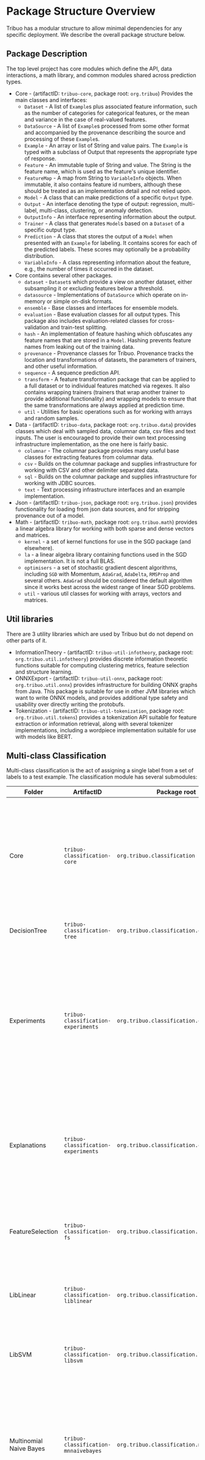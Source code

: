 # Package Structure Overview

Tribuo has a modular structure to allow minimal dependencies for any specific
deployment. We describe the overall package structure below.

## Package Description

The top level project has core modules which define the API, data interactions,
a math library, and common modules shared across prediction types.

- Core - (artifactID: `tribuo-core`, package root: `org.tribuo`) Provides the main classes and interfaces:
  - `Dataset` - A list of `Example`s plus associated feature information, such
    as the number of categories for categorical features, or the mean
    and variance in the case of real-valued features.
  - `DataSource` - A list of `Example`s processed from some other format
    and accompanied by the provenance describing the source and processing of
    these `Example`s. 
  - `Example` - An array or list of String and value pairs. The `Example` is typed
    with a subclass of Output that represents the appropriate type of response.
  - `Feature` - An immutable tuple of String and value. The String is the feature
    name, which is used as the feature's unique identifier.
  - `FeatureMap` - A map from String to `VariableInfo` objects. When immutable, it
    also contains feature id numbers, although these should be treated as an
    implementation detail and not relied upon.
  - `Model` - A class that can make predictions of a specific `Output` type.
  - `Output` - An interface denoting the type of output: regression, 
    multi-label, multi-class, clustering, or anomaly detection.
  - `OutputInfo` - An interface representing information about the output.
  - `Trainer` - A class that generates `Model`s based on a `Dataset` of a specific output type.
  - `Prediction` - A class that stores the output of a `Model` when presented
    with an `Example` for labeling. It contains scores for each of the predicted
    labels. These scores may optionally be a probability distribution.
  - `VariableInfo` - A class representing information about the feature, e.g., the 
    number of times it occurred in the dataset.
- Core contains several other packages.
  - `dataset` - `Dataset`s which provide a view on another dataset, either
    subsampling it or excluding features below a threshold.
  - `datasource` - Implementations of `DataSource` which operate on in-memory or
    simple on-disk formats.
  - `ensemble` - Base classes and interfaces for ensemble models.
  - `evaluation` - Base evaluation classes for all output types. This package
    also includes evaluation-related classes for cross-validation and train-test 
    splitting.
  - `hash` - An implementation of feature hashing which obfuscates any feature
    names that are stored in a `Model`. Hashing prevents feature names from
    leaking out of the training data.
  - `provenance` - Provenance classes for Tribuo. Provenance tracks the location
    and transformations of datasets, the parameters of trainers, and other
    useful information.
  - `sequence` - A sequence prediction API.
  - `transform` - A feature transformation package that can be applied to a full
    dataset or to individual features matched via regexes. It also contains
    wrapping trainers (trainers that wrap another trainer to provide additional
    functionality) and wrapping models to ensure that the same transformations
    are always applied at prediction time.
  - `util` - Utilities for basic operations such as for working with arrays and
    random samples.
- Data - (artifactID: `tribuo-data`, package root: `org.tribuo.data`) provides classes which deal with sampled data, columnar data, csv
  files and text inputs. The user is encouraged to provide their own text
processing infrastructure implementation, as the one here is fairly basic.
  - `columnar` - The columnar package provides many useful base classes for
    extracting features from columnar data.
  - `csv` - Builds on the columnar package and supplies infrastructure for
    working with CSV and other delimiter separated data.
  - `sql` - Builds on the columnar package and supplies infrastructure for
    working with JDBC sources.
  - `text` - Text processing infrastructure interfaces and an example
    implementation.
- Json - (artifactID: `tribuo-json`, package root: `org.tribuo.json`) provides functionality
for loading from json data sources, and for stripping provenance out of a model.
- Math - (artifactID: `tribuo-math`, package root: `org.tribuo.math`) provides a linear algebra library for working with both sparse
 and dense vectors and matrices.
  - `kernel` - a set of kernel functions for use in the SGD package (and elsewhere).
  - `la` - a linear algebra library containing functions used in the
    SGD implementation. It is not a full BLAS.
  - `optimisers` - a set of stochastic gradient descent algorithms, including `SGD`
    with Momentum, `AdaGrad`, `AdaDelta`, `RMSProp` and several others. `AdaGrad`
should be considered the default algorithm since it works best across the
widest range of linear SGD problems.
  - `util` - various util classes for working with arrays, vectors and matrices.

## Util libraries

There are 3 utility libraries which are used by Tribuo but do not depend
on other parts of it.

- InformationTheory - (artifactID: `tribuo-util-infotheory`, package root: `org.tribuo.util.infotheory`) provides discrete information theoretic functions suitable
for computing clustering metrics, feature selection and structure learning.
- ONNXExport - (artifactID: `tribuo-util-onnx`, package root: `org.tribuo.util.onnx`) provides infrastructure for building ONNX graphs from Java.
This package is suitable for use in other JVM libraries which want to write ONNX models, and provides additional type safety and usability over
directly writing the protobufs.
- Tokenization - (artifactID: `tribuo-util-tokenization`, package root: `org.tribuo.util.tokens`) provides a tokenization API suitable 
for feature extraction or information retrieval, along with several tokenizer implementations, including a wordpiece implementation
suitable for use with models like BERT.

## Multi-class Classification

Multi-class classification is the act of assigning a single label from a set of
labels to a test example.  The classification module has several submodules:

| Folder                  | ArtifactID | Package root | Description                                                                                                                                                                                                                                                                                                                                                                                                                                                                                                                                                                                                                                                                                                                                                                              |
|-------------------------| --- | --- |------------------------------------------------------------------------------------------------------------------------------------------------------------------------------------------------------------------------------------------------------------------------------------------------------------------------------------------------------------------------------------------------------------------------------------------------------------------------------------------------------------------------------------------------------------------------------------------------------------------------------------------------------------------------------------------------------------------------------------------------------------------------------------------|
| Core                    | `tribuo-classification-core` | `org.tribuo.classification` | Contains an Output subclass for use with multi-class classification tasks, evaluation code for checking model performance, and an implementation of Adaboost.SAMME. It also contains simple baseline classifiers.                                                                                                                                                                                                                                                                                                                                                                                                                                                                                                                                                                        |
| DecisionTree            | `tribuo-classification-tree` | `org.tribuo.classification.dtree` | An implementation of CART decision trees.                                                                                                                                                                                                                                                                                                                                                                                                                                                                                                                                                                                                                                                                                                                                                |
| Experiments             | `tribuo-classification-experiments` | `org.tribuo.classification.experiments` | A set of main functions for training & testing models on any supported dataset. This submodule depends on all the classifiers and allows easy comparison between them. It should not be imported into other projects since it is intended purely for development and testing.                                                                                                                                                                                                                                                                                                                                                                                                                                                                                                            |
| Explanations            | `tribuo-classification-experiments` | `org.tribuo.classification.explanations` | An implementation of LIME for classification tasks. If you use the columnar data loader, LIME can extract more information about the feature domain and provide better explanations.                                                                                                                                                                                                                                                                                                                                                                                                                                                                                                                                                                                                     |
| FeatureSelection        | `tribuo-classification-fs` | `org.tribuo.classification.fs` | An implementation of several information theoretic feature selection algorithms for classification problems.                                                                                                                                                                                                                                                                                                                                                                                                                                                                                                                                                                                                                                                                             |
| LibLinear               | `tribuo-classification-liblinear` | `org.tribuo.classification.liblinear` | A wrapper around the LibLinear-java library. This provides linear-SVMs and other l1 or l2 regularised linear classifiers.                                                                                                                                                                                                                                                                                                                                                                                                                                                                                                                                                                                                                                                                |
| LibSVM                  | `tribuo-classification-libsvm` | `org.tribuo.classification.libsvm` | A wrapper around the Java version of LibSVM. This provides linear & kernel SVMs with sigmoid, gaussian and polynomial kernels.                                                                                                                                                                                                                                                                                                                                                                                                                                                                                                                                                                                                                                                           |
| Multinomial Naive Bayes | `tribuo-classification-mnnaivebayes` | `org.tribuo.classification.mnb` | An implementation of a multinomial naive bayes classifier. Since it aims to store a compact in-memory representation of the model, it only keeps track of weights for observed feature/class pairs.                                                                                                                                                                                                                                                                                                                                                                                                                                                                                                                                                                                      |
| SGD                     | `tribuo-classification-sgd` | `org.tribuo.classification.sgd` | An implementation of stochastic gradient descent based classifiers. It includes a linear package for logistic regression and linear-SVM (using log and hinge losses, respectively), a kernel package for training a kernel-SVM using the Pegasos algorithm, a crf package for training a linear-chain CRF, and a fm package for training pairwise factorization machines. These implementations depend upon the stochastic gradient optimisers in the main Math package. The linear, fm, and crf packages can use any of the provided gradient optimisers, which enforce various different kinds of regularisation or convergence metrics. This is the preferred package for linear classification and for sequence classification due to the speed and scalability of the SGD approach. |
| XGBoost                 | `tribuo-classification-xgboost` | `org.tribuo.classification.xgboost` | A wrapper around the XGBoost Java API. XGBoost requires a C library accessed via JNI.  XGBoost is a scalable implementation of gradient boosted trees.                                                                                                                                                                                                                                                                                                                                                                                                                                                                                                                                                                                                                                   |

## Multi-label Classification

Multi-label classification is the task of predicting a set of labels for a test
example rather than just a single label. 

The independent binary predictor breaks each multi-label prediction into n
binary predictions, one for each possible label.  To achieve this, the supplied
trainer takes a classification trainer and uses it to build n models, one per
label, which are then run in sequence on a test example to produce the final
multi-label output. A similar approach is used in the classifier chains to
convert a classification trainer into a multi-label trainer.

| Folder | ArtifactID | Package root | Description |
| --- | --- | --- | --- |
| Core | `tribuo-multilabel-core` | `org.tribuo.multilabel` | Contains an Output subclass for multi-label prediction, evaluation code for checking the performance of a multi-label model, and a basic implementation of independent binary predictions. It also contains implementations of Classifier Chains and Classifier Chain Ensembles, which are more powerful ensemble techniques for multi-label prediction tasks. |
| SGD | `tribuo-multilabel-sgd` | `org.tribuo.multilabel.sgd` | An implementation of stochastic gradient descent based classifiers. It includes a linear package for independent logistic regression and linear-SVM (using log and hinge losses, respectively), along with factorization machines using either loss for each output label. These implementations depend upon the stochastic gradient optimisers in the main Math package. The linear and fm packages can use any of the provided gradient optimisers, which enforce various different kinds of regularisation or convergence metrics. |

## Regression

Regression is the task of predicting real-valued outputs for a test example.
This package provides several modules:

| Folder | ArtifactID | Package root | Description |
| --- | --- | --- | --- |
| Core | `tribuo-regression-core` | `org.tribuo.regression` | contains an Output subclass for use with regression data, as well as evaluation code for checking model performance using standard regression metrics (R^2, explained variance, RMSE, and mean absolute error). The module also contains simple baseline regressions. |
| LibLinear | `tribuo-regression-liblinear` | `org.tribuo.regression.liblinear` | A wrapper around the LibLinear-java library. This provides linear-SVMs and other l1 or l2 regularised linear regressions. |
| LibSVM | `tribuo-regression-libsvm` | `org.tribuo.regression.libsvm` | A wrapper around the Java version of LibSVM. This provides linear & kernel SVRs with sigmoid, gaussian and polynomial kernels. |
| RegressionTrees | `tribuo-regression-tree` | `org.tribuo.regression.rtree` | An implementation of two types of CART regression trees. The first type builds a separate tree per output dimension, while the second type builds a single tree for all outputs. |
| SGD | `tribuo-regression-sgd` | `org.tribuo.regression.sgd` | An implementation of stochastic gradient descent for linear regression and factorization machine regression. It uses the main Math package's set of gradient optimisers, which allow for various regularisation and descent algorithms. |
| SLM | `tribuo-regression-slm` | `org.tribuo.regression.slm` | An implementation of sparse linear models. It includes a co-ordinate descent implementation of ElasticNet, a LARS implementation, a LASSO implementation using LARS, and a couple of sequential forward selection algorithms. |
| XGBoost | `tribuo-regression-xgboost` | `org.tribuo.regression.xgboost` | A wrapper around the XGBoost Java API. XGBoost requires a C library accessed via JNI. |

## Clustering

Clustering is the task of grouping input data. The clustering system
implemented is single membership -- each datapoint is assigned to one and only
one cluster. This package provides two modules:

| Folder | ArtifactID | Package root | Description |
| --- | --- | --- | --- |
| Core | `tribuo-clustering-core` | `org.tribuo.clustering` | Contains the Output subclass for use with clustering data, as well as the evaluation code for measuring clustering performance. |
| HDBSCAN | `tribuo-clustering-hdbscan` | `org.tribuo.clustering.hdbscan` | An implementation of HDBSCAN, a non-parametric density based clustering algorithm. |
| KMeans | `tribuo-clustering-kmeans` | `org.tribuo.clustering.kmeans` | An implementation of K-Means using the Java 8 Stream API for parallelisation, along with the K-Means++ initialization algorithm. |

## Anomaly Detection

Anomaly detection is the task of finding outliers or anomalies at prediction
time using a model trained on non-anomalous data.  This package provides two
modules:

| Folder | ArtifactID | Package root | Description |
| --- | --- | --- | --- |
| Core | `tribuo-anomaly-core` | `org.tribuo.anomaly` | Contains the Output subclass for use with anomaly detection data. |
| LibLinear | `tribuo-anomaly-liblinear` | `org.tribuo.anomaly.liblinear` | A wrapper around the Java version of LibLinear, which provides a one-class SVM. |
| LibSVM | `tribuo-anomaly-libsvm` | `org.tribuo.anomaly.libsvm` | A wrapper around the Java version of LibSVM, which provides a one-class SVM. |

## Common

The common module shares code across multiple prediction types. It provides
the base support for LibLinear, LibSVM, nearest neighbour, tree, and XGBoost
models. The nearest neighbour submodule is standalone, however the rest of the
submodules require the prediction specific implementation modules. The common
tree package contains the implementations of Random Forests and Extremely 
Randomized Trees (ExtraTrees).

## Third party models

Tribuo supports loading a number of third party models which were trained
outside the system (even in other programming languages) and scoring them from
Java using Tribuo's infrastructure. Currently, we support loading ONNX,
TensorFlow and XGBoost models. Additionally we support wrapping an 
[OCI Data Science](https://www.oracle.com/data-science/cloud-infrastructure-data-science.html) 
model deployment in a Tribuo model.

- OCI - Supports deploying Tribuo models to OCI Data Science, and wrapping OCI
  Data Science models in Tribuo external models to allow them to be served with 
other Tribuo models.
- ONNX - [ONNX](https://onnx.ai) (Open Neural Network eXchange) format is used
  by several deep learning systems as an export format, and there are
converters from systems like scikit-learn to the ONNX format.  Tribuo provides
a wrapper around Microsoft's [ONNX Runtime](https://onnxruntime.ai) that can
score ONNX models on both CPU and GPU platforms. ONNX support is found in the
`tribuo-onnx` artifact in the `org.tribuo.interop.onnx` package which also
provides a feature extractor that uses BERT embedding models. This package can
load Tribuo-exported ONNX models and extract the stored Tribuo provenance
objects from those models.
- TensorFlow - Tribuo supports loading [TensorFlow](https://tensorflow.org)'s
  frozen graphs and saved models and scoring them.
- XGBoost - Tribuo supports loading [XGBoost](https://xgboost.ai)
  classification and regression models.

## TensorFlow

Tribuo includes experimental support for TensorFlow-Java 0.4.0 (using
TensorFlow 2.7.0) in the `tribuo-tensorflow` artifact in the
`org.tribuo.interop.tensorflow` package. Models can be defined using
TensorFlow-Java's graph construction mechanisms, and Tribuo will manage the
gradient optimizer output function and loss function. It includes a Java
serialisation system so that all TensorFlow models can be serialised and
deserialised in the same way as other Tribuo models.  TensorFlow models run by
default on GPU if one is available and the appropriate GPU jar is on the
classpath.

This support remains experimental while the TF JVM SIG rewrites the TensorFlow
Java API.  We participate in the TensorFlow JVM SIG, and are working to improve
TensorFlow not just for Tribuo but for the Java community as a whole.

Tribuo demonstrates the TensorFlow interop by including an example config file,
several example model generation functions and protobuf for an MNIST model
graph.

## Other modules

Tribuo has a number of other modules:

|  Folder | ArtifactID | Package root | Description |
|---------| ---        | ---          | --- |
| Json  | `tribuo-json` | `org.tribuo.json` | Contains support for reading and writing Json formatted data, along with a program for inspecting and removing provenance information from models. |
| ModelCard | `tribuo-interop-modelcard` | `org.tribuo.interop.modelcard` | Contains support for reading and writing model cards in Json format, using the provenance information in Tribuo models to guide the card construction. |
| Reproducibility | `tribuo-reproducibility` | `org.tribuo.reproducibility` | A utility for reproducing Tribuo models and datasets. |
